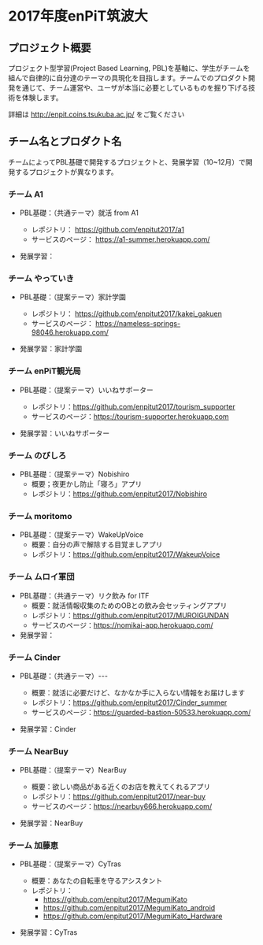 # 2017年度enPiT筑波大

## プロジェクト概要
プロジェクト型学習(Project Based Learning, PBL)を基軸に、学生がチームを組んで自律的に自分達のテーマの具現化を目指します。チームでのプロダクト開発を通じて、チーム運営や、ユーザが本当に必要としているものを掘り下げる技術を体験します。

詳細は http://enpit.coins.tsukuba.ac.jp/ をご覧ください

## チーム名とプロダクト名
チームによってPBL基礎で開発するプロジェクトと、発展学習（10~12月）で開発するプロジェクトが異なります。

### チーム A1
* PBL基礎：（共通テーマ）就活 from A1
  * レポジトリ： https://github.com/enpitut2017/a1
  * サービスのページ： https://a1-summer.herokuapp.com/
  
* 発展学習：

### チーム やっていき
* PBL基礎：（提案テーマ）家計学園
  * レポジトリ： https://github.com/enpitut2017/kakei_gakuen
  * サービスのページ： https://nameless-springs-98046.herokuapp.com/
   
* 発展学習：家計学園

### チーム enPiT観光局
* PBL基礎：（提案テーマ）いいねサポーター
  * レポジトリ：https://github.com/enpitut2017/tourism_supporter
  * サービスのページ：https://tourism-supporter.herokuapp.com
  
* 発展学習：いいねサポーター

### チーム のびしろ
* PBL基礎：（提案テーマ）Nobishiro
  * 概要；夜更かし防止「寝ろ」アプリ
  * レポジトリ：https://github.com/enpitut2017/Nobishiro

### チーム moritomo
* PBL基礎：（提案テーマ）WakeUpVoice
  * 概要：自分の声で解除する目覚ましアプリ
  * レポジトリ：https://github.com/enpitut2017/WakeupVoice

### チーム ムロイ軍団
* PBL基礎：（共通テーマ）リク飲み for ITF
  * 概要：就活情報収集のためのOBとの飲み会セッティングアプリ
  * レポジトリ：https://github.com/enpitut2017/MUROIGUNDAN
  * サービスのページ：https://nomikai-app.herokuapp.com/
  
* 発展学習：

### チーム Cinder
* PBL基礎：（共通テーマ）---
  * 概要：就活に必要だけど、なかなか手に入らない情報をお届けします
  * レポジトリ：https://github.com/enpitut2017/Cinder_summer
  * サービスのページ：https://guarded-bastion-50533.herokuapp.com/
  
* 発展学習：Cinder

### チーム NearBuy
* PBL基礎：（提案テーマ）NearBuy
  * 概要：欲しい商品がある近くのお店を教えてくれるアプリ
  * レポジトリ：https://github.com/enpitut2017/near-buy
  * サービスのページ：https://nearbuy666.herokuapp.com/
  
* 発展学習：NearBuy

### チーム 加藤恵
* PBL基礎：（提案テーマ）CyTras
  * 概要：あなたの自転車を守るアシスタント
  * レポジトリ：
     * https://github.com/enpitut2017/MegumiKato
     * https://github.com/enpitut2017/MegumiKato_android
     * https://github.com/enpitut2017/MegumiKato_Hardware
     
  
* 発展学習：CyTras
